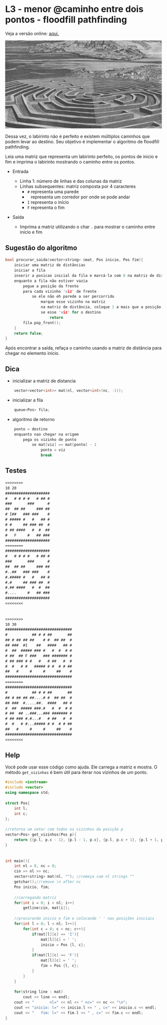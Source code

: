 # L3 - menor @caminho entre dois pontos - floodfill pathfinding

Veja a versão online: [aqui.](https://github.com/qxcodeed/arcade/blob/master/base/caminho/Readme.md)

![_](https://raw.githubusercontent.com/qxcodeed/arcade/master/base/caminho/cover.jpg)

Dessa vez, o labirinto não é perfeito e existem múltiplos caminhos que podem levar ao destino. Seu objetivo é implementar o algoritmo de floodfill pathfinding.

Leia uma matriz que representa um labirinto perfeito, os pontos de inicio e fim e imprima o labirinto mostrando o caminho entre os pontos.

- Entrada
  - Linha 1: número de linhas e das colunas da matriz
  - Linhas subsequentes: matriz composta por 4 caracteres
    - `#` representa uma parede
    - ` ` representa um corredor por onde se pode andar
    - `I` representa o início
    - `F` representa o fim

- Saída
  - Imprima a matriz utilizando o char `.` para mostrar o caminho entre início e fim

## Sugestão do algoritmo

```c
bool procurar_saida(vector<string> &mat, Pos inicio, Pos fim){
    iniciar uma matriz de distâncias
    iniciar a fila
    inserir a posicao inicial da fila e marcá-la com 0 na matriz de distâncias
    enquanto a fila não estiver vazia
        pegue a posição da frente
        para cada vizinho 'viz' de frente
            se ele não eh parede a ser percorrido
                marque esse vizinho na matriz
                na matriz de distância, coloque 1 a mais que a posição de 'frente'
                se esse 'viz' for o destino
                    return
        fila.pop_front();
    }
    return false;
}

```

Após encontrar a saída, refaça o caminho usando a matriz de distância para chegar no elemento início.

## Dica

- inicializar a matriz de distancia

```cpp
    vector<vector<int>> mat(nl, vector<int>(nc, -1));
```

- inicializar a fila

```cpp
    queue<Pos> fila;
```

- algoritmo de retorno

```cpp
    ponto = destino
    enquanto nao chegar na origem
        pega os vizinho de ponto
            se mat[viz] == mat[ponto] - 1
                ponto = viz
                break
```

## Testes

```txt
>>>>>>>>
10 20
####################
#   # # # #   # ## #
###       ###      #
##  ## ##     ### ##
# I##   ### ###    #
# ##### #   #   ## #
# #     ## ### ##  #
# ## ####   #  #  ##
#   F     #   ## ###
####################
========
####################
#   # # # #   # ## #
###       ###      #
##  ## ##     ### ##
#..##   ### ###    #
#.##### #   #   ## #
#.#     ## ### ##  #
#.## ####   #  #  ##
#....     #   ## ###
####################
<<<<<<<<


>>>>>>>>
10 30
##############################
#           ## # # ##       ##
## # ## ## ##    # #  ## ##  #
## ###  #I    ##   ####   ## #
#  ##  ##### ### #   #  #  # #
# ##  ## F ###   ### ####### #
# ## ### # #   #   # ##   #  #
#  #   # #   ##### # #  # # ##
##   #     #     #     ##    #
##############################
========
##############################
#           ## # # ##       ##
## # ## ## ##....# #  ## ##  #
## ###  #.....##.  ####   ## #
#  ##  ##### ###.#   #  #  # #
# ##  ## ..###...### ####### #
# ## ### #.#...#   # ##   #  #
#  #   # #...##### # #  # # ##
##   #     #     #     ##    #
##############################
<<<<<<<<
```

## Help

Você pode usar esse código como ajuda. Ele carrega a matriz e mostra. O método `get_vizinhos` é bem útil para iterar nos vizinhos de um ponto.

```c++
#include <iostream>
#include <vector>
using namespace std;

struct Pos{
    int l;
    int c;
};

//retorna um vetor com todos os vizinhos da posição p
vector<Pos> get_vizinhos(Pos p){
    return {{p.l, p.c - 1}, {p.l - 1, p.c}, {p.l, p.c + 1}, {p.l + 1, p.c}};
}


int main(){
    int nl = 0, nc = 0;
    cin >> nl >> nc;
    vector<string> mat(nl, ""); //começa com nl strings ""
    getchar();//remove \n after nc
    Pos inicio, fim;

    //carregando matriz
    for(int i = 0; i < nl; i++)
        getline(cin, mat[i]);

    //procurando inicio e fim e colocando ' ' nas posições iniciais
    for(int l = 0; l < nl; l++){
        for(int c = 0; c < nc; c++){
            if(mat[l][c] == 'I'){
                mat[l][c] = ' ';
                inicio = Pos {l, c};
            }
            if(mat[l][c] == 'F'){
                mat[l][c] = ' ';
                fim = Pos {l, c};
            }
        }
    }

    for(string line : mat)
        cout << line << endl;
    cout << "       nl=" << nl << " nc=" << nc << "\n";
    cout << "inicio: l=" << inicio.l << " , c=" << inicio.c << endl;
    cout << "   fim: l=" << fim.l << " , c=" << fim.c << endl;
}
```
